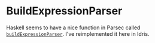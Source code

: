 # BuildExpressionParser

Haskell seems to have a nice function in Parsec called [`buildExpressionParser`](https://hackage.haskell.org/package/parsec-3.1.13.0/docs/Text-Parsec-Expr.html). I've reimplemented it here in Idris.
